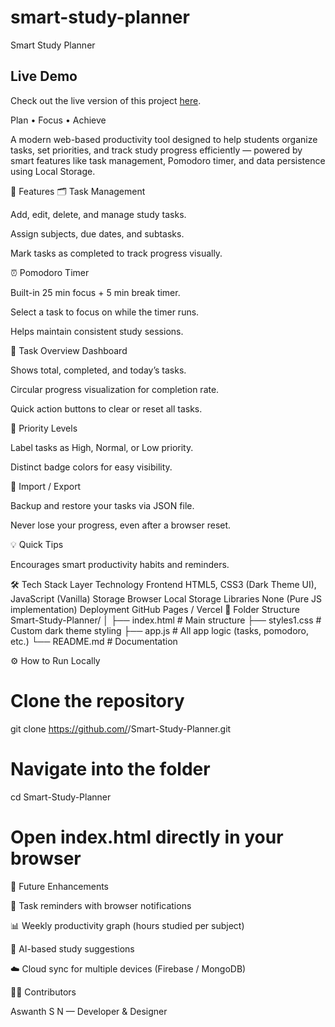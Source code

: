 # smart-study-planner
Smart Study Planner

## Live Demo

Check out the live version of this project [here](https://ASWANTH-SN.github.io/smart-study-planner/).

Plan • Focus • Achieve

A modern web-based productivity tool designed to help students organize tasks, set priorities, and track study progress efficiently — powered by smart features like task management, Pomodoro timer, and data persistence using Local Storage.

🧩 Features
🗂 Task Management

Add, edit, delete, and manage study tasks.

Assign subjects, due dates, and subtasks.

Mark tasks as completed to track progress visually.

⏰ Pomodoro Timer

Built-in 25 min focus + 5 min break timer.

Select a task to focus on while the timer runs.

Helps maintain consistent study sessions.

🧾 Task Overview Dashboard

Shows total, completed, and today’s tasks.

Circular progress visualization for completion rate.

Quick action buttons to clear or reset all tasks.

🧠 Priority Levels

Label tasks as High, Normal, or Low priority.

Distinct badge colors for easy visibility.

💾 Import / Export

Backup and restore your tasks via JSON file.

Never lose your progress, even after a browser reset.

💡 Quick Tips

Encourages smart productivity habits and reminders.

🛠️ Tech Stack
Layer	Technology
Frontend	HTML5, CSS3 (Dark Theme UI), JavaScript (Vanilla)
Storage	Browser Local Storage
Libraries	None (Pure JS implementation)
Deployment	GitHub Pages / Vercel
📁 Folder Structure
Smart-Study-Planner/
│
├── index.html          # Main structure
├── styles1.css         # Custom dark theme styling
├── app.js              # All app logic (tasks, pomodoro, etc.)
└── README.md           # Documentation

⚙️ How to Run Locally
# Clone the repository
git clone https://github.com/<your-username>/Smart-Study-Planner.git

# Navigate into the folder
cd Smart-Study-Planner

# Open index.html directly in your browser

🧩 Future Enhancements

🔔 Task reminders with browser notifications

📊 Weekly productivity graph (hours studied per subject)

🧠 AI-based study suggestions

☁️ Cloud sync for multiple devices (Firebase / MongoDB)

🧑‍💻 Contributors

Aswanth S N — Developer & Designer
